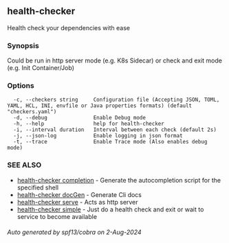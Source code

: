 ## health-checker

Health check your dependencies with ease

### Synopsis

Could be run in http server mode (e.g. K8s Sidecar) or check and exit mode (e.g. Init Container/Job)

### Options

```
  -c, --checkers string     Configuration file (Accepting JSON, TOML, YAML, HCL, INI, envfile or Java properties formats) (default "checkers.yaml")
  -d, --debug               Enable Debug mode
  -h, --help                help for health-checker
  -i, --interval duration   Interval between each check (default 2s)
  -j, --json-log            Enable logging in json format
  -t, --trace               Enable Trace mode (Also enables debug mode)
```

### SEE ALSO

* [health-checker completion](health-checker_completion.md)	 - Generate the autocompletion script for the specified shell
* [health-checker docGen](health-checker_docGen.md)	 - Generate Cli docs
* [health-checker serve](health-checker_serve.md)	 - Acts as http server
* [health-checker simple](health-checker_simple.md)	 - Just do a health check and exit or wait to service to become available

###### Auto generated by spf13/cobra on 2-Aug-2024
